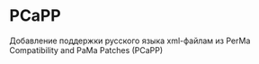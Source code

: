 PCaPP
=====

Добавление поддержки русского языка xml-файлам из PerMa Compatibility and PaMa Patches (PCaPP)

